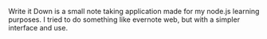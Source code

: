 Write it Down is a small note taking application made
for my node.js learning purposes.
I tried to do something like evernote web, but with a simpler interface and use.
